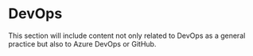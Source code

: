 # DevOps

This section will include content not only related to DevOps as a general practice but also to Azure DevOps or GitHub.
